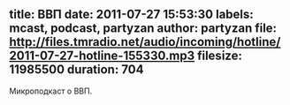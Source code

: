 title: ВВП
date: 2011-07-27 15:53:30
labels: mcast, podcast, partyzan
author: partyzan
file: http://files.tmradio.net/audio/incoming/hotline/2011-07-27-hotline-155330.mp3
filesize: 11985500
duration: 704
---
Микроподкаст о ВВП.

